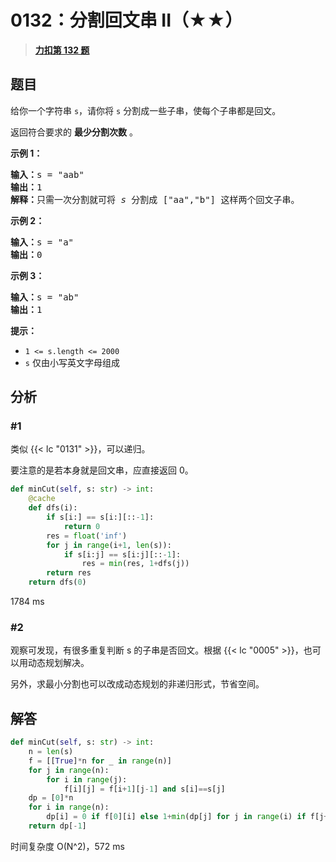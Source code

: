 # 0132：分割回文串 II（★★）


> <u>**[力扣第 132 题](https://leetcode.cn/problems/palindrome-partitioning-ii/)**</u>

## 题目

<p>给你一个字符串 <code>s</code>，请你将 <code>s</code> 分割成一些子串，使每个子串都是回文。</p>

<p>返回符合要求的 <strong>最少分割次数</strong> 。</p>

<div class="original__bRMd">
<div>


<p><strong>示例 1：</strong></p>

<pre>
<strong>输入：</strong>s = "aab"
<strong>输出：</strong>1
<strong>解释：</strong>只需一次分割就可将 <em>s </em>分割成 ["aa","b"] 这样两个回文子串。
</pre>

<p><strong>示例 2：</strong></p>

<pre>
<strong>输入：</strong>s = "a"
<strong>输出：</strong>0
</pre>

<p><strong>示例 3：</strong></p>

<pre>
<strong>输入：</strong>s = "ab"
<strong>输出：</strong>1
</pre>



<p><strong>提示：</strong></p>

<ul>
<li><code>1 <= s.length <= 2000</code></li>
<li><code>s</code> 仅由小写英文字母组成</li>
</ul>
</div>
</div>


## 分析

### #1

类似 {{< lc "0131" >}}，可以递归。

要注意的是若本身就是回文串，应直接返回 0。

```python
def minCut(self, s: str) -> int:
    @cache
    def dfs(i):
        if s[i:] == s[i:][::-1]:
            return 0
        res = float('inf')
        for j in range(i+1, len(s)):
            if s[i:j] == s[i:j][::-1]:
                res = min(res, 1+dfs(j))
        return res
    return dfs(0)
```
1784 ms

### #2

观察可发现，有很多重复判断 s 的子串是否回文。根据 {{< lc "0005" >}}，也可以用动态规划解决。

另外，求最小分割也可以改成动态规划的非递归形式，节省空间。

## 解答

```python
def minCut(self, s: str) -> int:
    n = len(s)
    f = [[True]*n for _ in range(n)]
    for j in range(n):
        for i in range(j):
            f[i][j] = f[i+1][j-1] and s[i]==s[j]
    dp = [0]*n
    for i in range(n):
        dp[i] = 0 if f[0][i] else 1+min(dp[j] for j in range(i) if f[j+1][i])
    return dp[-1]
```
时间复杂度 O(N^2)，572 ms
